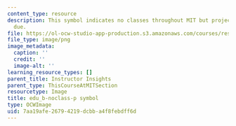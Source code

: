 ```yaml
---
content_type: resource
description: This symbol indicates no classes throughout MIT but project component
  due.
file: https://ol-ocw-studio-app-production.s3.amazonaws.com/courses/res-9-003-brains-minds-and-machines-summer-course-summer-2015/7aa19afe26794219dcbba4f8febdff6d_edu_b-noclass-p.png
file_type: image/png
image_metadata:
  caption: ''
  credit: ''
  image-alt: ''
learning_resource_types: []
parent_title: Instructor Insights
parent_type: ThisCourseAtMITSection
resourcetype: Image
title: edu_b-noclass-p symbol
type: OCWImage
uid: 7aa19afe-2679-4219-dcbb-a4f8febdff6d
---
```

